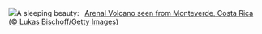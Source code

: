 ![](https://www.bing.com/th?id=OHR.ArenalCostaRica_EN-GB7820638738_UHD.jpg&w=1000)A sleeping beauty:&nbsp;&ensp;[Arenal Volcano seen from Monteverde, Costa Rica (© Lukas Bischoff/Getty Images)](https://www.bing.com/th?id=OHR.ArenalCostaRica_EN-GB7820638738_UHD.jpg)
<br><br/>
